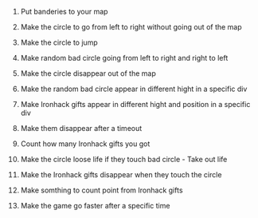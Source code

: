 1. Put banderies to your map
2. Make the circle to go from left to right without going out of the map
3. Make the circle to jump

4. Make random bad circle going from left to right and right to left
5. Make the circle disappear out of the map
6. Make the random bad circle appear in different hight in a specific div

7. Make Ironhack gifts appear in different hight and position in a specific div
8. Make them disappear after a timeout
9. Count how many Ironhack gifts you got

10. Make the circle loose life if they touch bad circle - Take out life
11. Make the Ironhack gifts disappear when they touch the circle
12. Make somthing to count point from Ironhack gifts

13. Make the game go faster after a specific time
